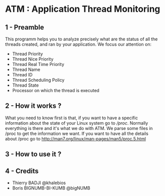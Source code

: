 # ATM : Application Thread Monitoring

## 1 - Preamble

This programm helps you to analyze precisely what are the status of all the threads created, and ran by your application.
We focus our attention on:

- Thread Priority
- Thread Nice Priority
- Thread Real Time Priority
- Thread Name
- Thread ID
- Thread Scheduling Policy
- Thread State
- Processor on which the thread is executed

## 2 - How it works ?

What you need to know first is that, if you want to have a specific information about the state of 
your Linux system go to */proc*. Normally everything is there and it's what we do with ATM.
We parse some files in /proc to get the information we want.
If you want to have all the details about /proc go to http://man7.org/linux/man-pages/man5/proc.5.html

## 3 - How to use it ?

## 4 - Credits

- Thierry BADJI @khalebios
- Boris BIGNUMB-BI-KUMB @bigNUMB

